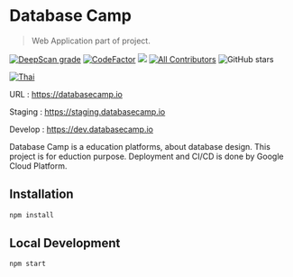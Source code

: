 # Database Camp
> Web Application part of project.

[![DeepScan grade](https://deepscan.io/api/teams/16049/projects/19278/branches/495378/badge/grade.svg)](https://deepscan.io/dashboard#view=project&tid=16049&pid=19278&bid=495378)
[![CodeFactor](https://www.codefactor.io/repository/github/ganinw13120/databasecampwebapplication/badge/develop)](https://www.codefactor.io/repository/github/ganinw13120/databasecampwebapplication/overview/develop)
<a href="https://codeclimate.com/github/ganinw13120/DatabaseCampWebApplication/maintainability"><img src="https://api.codeclimate.com/v1/badges/7e4cae8ce350cf11b51d/maintainability" /></a> 
[![All Contributors](https://img.shields.io/badge/all_contributors-4-orange.svg?style=flat-square)](#contributors)
![GitHub stars](https://img.shields.io/github/stars/ganinw13120/DatabaseCampWebApplication)

[![Thai](https://img.shields.io/badge/Language-Thai-blueviolet?style=for-the-badge)](README.ja-JP.md)

URL : https://databasecamp.io

Staging : https://staging.databasecamp.io

Develop : https://dev.databasecamp.io


Database Camp is a education platforms, about database design. This project is for eduction purpose. Deployment and CI/CD is done by Google Cloud Platform.
## Installation

```sh
npm install
```
## Local Development
```sh
npm start
```

